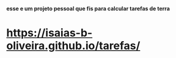 #### esse e um projeto pessoal que fis para calcular tarefas de terra 
#### 
# https://isaias-b-oliveira.github.io/tarefas/
